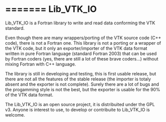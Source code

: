 =======
Lib_VTK_IO
==========

Lib_VTK_IO is a Fortran library to write and read data conforming the VTK standard.

Even though there are many wrappers/porting of the VTK source code (C++ code), there is not a Fortran one. This library is not a porting or a wrapper of the VTK code, but it only an exporter/importer of the VTK data format written in pure Fortran language (standard Fortran 2003) that can be used by Fortran coders (yes, there are still a lot of these brave coders...) without mixing Fortran with C++ language.

The library is still in developing and testing, this is first usable release, but there are not all the features of the stable release (the importer is totaly absent and the exporter is not complete). Surely there are a lot of bugs and the progamming style is not the best, but the exporter is usable for the 90\% of the VTK data format.

The Lib_VTK_IO is an open source project, it is distribuited under the GPL v3. Anyone is interest to use, to develop or contribuite to Lib_VTK_IO is welcome.


